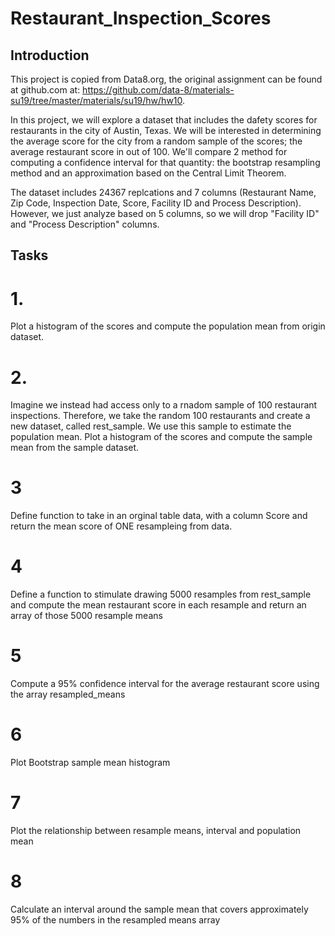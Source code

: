 # Restaurant_Inspection_Scores

## Introduction

This project is copied from Data8.org, the original assignment can be found at github.com at: https://github.com/data-8/materials-su19/tree/master/materials/su19/hw/hw10.

In this project, we will explore a dataset that includes the dafety scores for restaurants in the city of Austin, Texas. We will be interested in determining the average score for the city from a random sample of the scores; the average restaurant score in out of 100. We'll compare 2 method for computing a confidence interval for that quantity: the bootstrap resampling method and an approximation based on the Central Limit Theorem.

The dataset includes 24367 replcations and 7 columns (Restaurant Name, Zip Code, Inspection Date, Score, Facility ID and Process Description). However, we just analyze based on 5 columns, so we will drop "Facility ID" and "Process Description" columns.

## Tasks

# 1.
Plot a histogram of the scores and compute the population mean from origin dataset.

# 2.
Imagine we instead had access only to a rnadom sample of 100 restaurant inspections. Therefore, we take the random 100 restaurants and create a new dataset, called rest_sample. We use this sample to estimate the population mean.
Plot a histogram of the scores and compute the sample mean from the sample dataset. 

# 3
Define function to take in an orginal table data, with a column Score and return the mean score of ONE resampleing from data.

# 4
Define a function to stimulate drawing 5000 resamples from rest_sample and compute the mean restaurant score in each resample and return an array of those 5000 resample means

# 5
Compute a 95% confidence interval for the average restaurant score using the array resampled_means

# 6
Plot Bootstrap sample mean histogram

# 7
Plot the relationship between resample means, interval and population mean

# 8
Calculate an interval around the sample mean that covers approximately 95% of the numbers in the resampled means array

